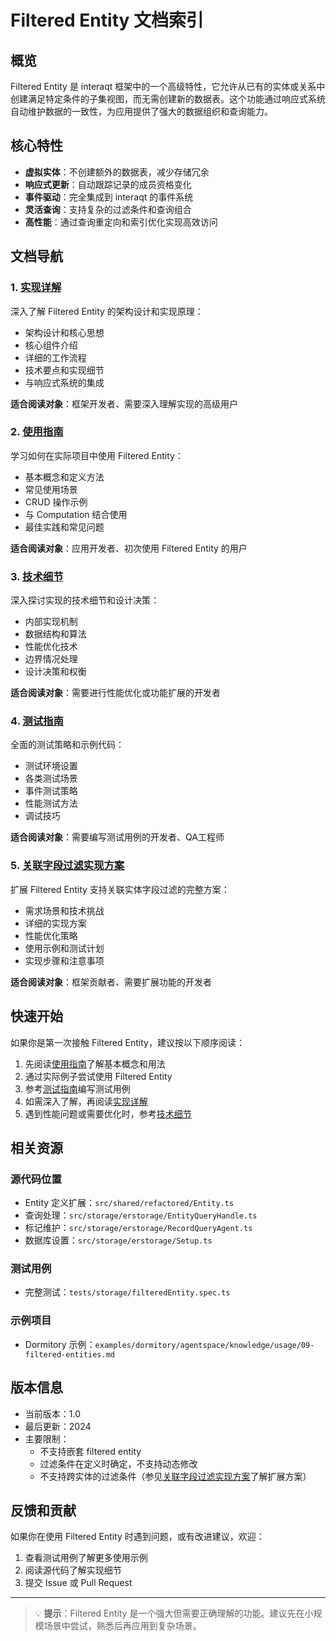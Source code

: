 # Filtered Entity 文档索引

## 概览

Filtered Entity 是 interaqt 框架中的一个高级特性，它允许从已有的实体或关系中创建满足特定条件的子集视图，而无需创建新的数据表。这个功能通过响应式系统自动维护数据的一致性，为应用提供了强大的数据组织和查询能力。

## 核心特性

- **虚拟实体**：不创建额外的数据表，减少存储冗余
- **响应式更新**：自动跟踪记录的成员资格变化
- **事件驱动**：完全集成到 interaqt 的事件系统
- **灵活查询**：支持复杂的过滤条件和查询组合
- **高性能**：通过查询重定向和索引优化实现高效访问

## 文档导航

### 1. [实现详解](./filtered-entity-implementation.md)

深入了解 Filtered Entity 的架构设计和实现原理：
- 架构设计和核心思想
- 核心组件介绍
- 详细的工作流程
- 技术要点和实现细节
- 与响应式系统的集成

**适合阅读对象**：框架开发者、需要深入理解实现的高级用户

### 2. [使用指南](./filtered-entity-usage-guide.md)

学习如何在实际项目中使用 Filtered Entity：
- 基本概念和定义方法
- 常见使用场景
- CRUD 操作示例
- 与 Computation 结合使用
- 最佳实践和常见问题

**适合阅读对象**：应用开发者、初次使用 Filtered Entity 的用户

### 3. [技术细节](./filtered-entity-technical-details.md)

深入探讨实现的技术细节和设计决策：
- 内部实现机制
- 数据结构和算法
- 性能优化技术
- 边界情况处理
- 设计决策和权衡

**适合阅读对象**：需要进行性能优化或功能扩展的开发者

### 4. [测试指南](./filtered-entity-testing-guide.md)

全面的测试策略和示例代码：
- 测试环境设置
- 各类测试场景
- 事件测试策略
- 性能测试方法
- 调试技巧

**适合阅读对象**：需要编写测试用例的开发者、QA工程师

### 5. [关联字段过滤实现方案](./filtered-entity-relation-fields-guide.md)

扩展 Filtered Entity 支持关联实体字段过滤的完整方案：
- 需求场景和技术挑战
- 详细的实现方案
- 性能优化策略
- 使用示例和测试计划
- 实现步骤和注意事项

**适合阅读对象**：框架贡献者、需要扩展功能的开发者

## 快速开始

如果你是第一次接触 Filtered Entity，建议按以下顺序阅读：

1. 先阅读[使用指南](./filtered-entity-usage-guide.md)了解基本概念和用法
2. 通过实际例子尝试使用 Filtered Entity
3. 参考[测试指南](./filtered-entity-testing-guide.md)编写测试用例
4. 如需深入了解，再阅读[实现详解](./filtered-entity-implementation.md)
5. 遇到性能问题或需要优化时，参考[技术细节](./filtered-entity-technical-details.md)

## 相关资源

### 源代码位置

- Entity 定义扩展：`src/shared/refactored/Entity.ts`
- 查询处理：`src/storage/erstorage/EntityQueryHandle.ts`
- 标记维护：`src/storage/erstorage/RecordQueryAgent.ts`
- 数据库设置：`src/storage/erstorage/Setup.ts`

### 测试用例

- 完整测试：`tests/storage/filteredEntity.spec.ts`

### 示例项目

- Dormitory 示例：`examples/dormitory/agentspace/knowledge/usage/09-filtered-entities.md`

## 版本信息

- 当前版本：1.0
- 最后更新：2024
- 主要限制：
  - 不支持嵌套 filtered entity
  - 过滤条件在定义时确定，不支持动态修改
  - 不支持跨实体的过滤条件（参见[关联字段过滤实现方案](./filtered-entity-relation-fields-guide.md)了解扩展方案）

## 反馈和贡献

如果你在使用 Filtered Entity 时遇到问题，或有改进建议，欢迎：

1. 查看测试用例了解更多使用示例
2. 阅读源代码了解实现细节
3. 提交 Issue 或 Pull Request

---

> 💡 **提示**：Filtered Entity 是一个强大但需要正确理解的功能。建议先在小规模场景中尝试，熟悉后再应用到复杂场景。 